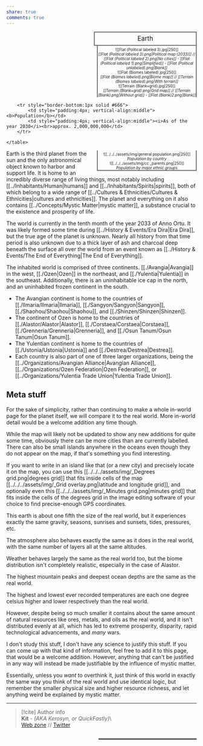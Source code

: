 ```yaml
---  
share: true  
comments: true  
---  
```

<div>  
  <span style="float:right; width:260px; margin-left:14px; border:2px solid #666; line-height:1.5; font-size:larger; text-align:center; padding:4px">Earth</span>  
  </div>  
  
 <span style="float:right; clear:right; width:260px; margin-left:14px; border-left:2px solid #666; border-right:2px solid #666; border-collapse:collapse; text-align:center; padding-top:4px; font-size:10px">![[Flat (Political labeled 3).jpg|250]]<br><i>[[Flat (Political labeled 3).png|Political map (2033)]] // [[Flat (Political labeled 2).png|No cities]] - [[Flat (Political labeled 1).png|Simplified]] - [[Flat (Political unlabeled).png|Blank]]</i><br>![[Flat (Biomes labeled).jpg|250]]<br><i>[[Flat (Biomes labeled).png|Biome map]] // [[Terrain (Biomes labeled).png|With terrain]]</i><br>![[Terrain (Blank+grid).jpg|250]]<br><i>[[Terrain (Blank+grid).png|Grid map]] // [[Terrain (Blank).png|Without grid]] - [[Flat (Blank)2.png|Blank]]</i></span>  
  
  <div class="" style="float:right; clear:right">  
    <table class="" style="float:right; clear:right; width:260px; margin-left:14px; margin-bottom:0px; border:2px solid #666; border-collapse:collapse; line-height:1.5; font-size:small">  
	  
		<tr style="border-bottom:1px solid #666">  
			<td style="padding:4px; vertical-align:middle"><b>Population</b></td>  
			<td style="padding:4px; vertical-align:middle"><i>As of the year 2030</i><br>approx. 2,000,000,000</td>  
		</tr>  
	  
    </table>  
  </div>  
  
  <span class="" style="float:right; clear:right; width:260px; margin-left:14px; margin-bottom:7px; border-left:2px solid #666; border-right:2px solid #666; border-bottom:2px solid #666; border-collapse:collapse; text-align:center; padding-top:4px; font-size:10px">![[../../../assets/img/general population.png|250]]<br><i>Population by country</i><br>![[../../../assets/img/cc _parents.png|250]]<br><i>Population by major ethnic groups</i></span>  
  
Earth is the third planet from the sun and the only astronomical object known to harbor and support life. It is home to an incredibly diverse range of living things, most notably including [[../Inhabitants/Human|humans]] and [[../Inhabitants/Spirits|spirits]], both of which belong to a wide range of [[../Cultures & Ethnicities/Cultures & Ethnicities|cultures and ethnicities]]. The planet and everything on it also contains [[../Concepts/Mystic Matter|mystic matter]], a substance crucial to the existence and prosperity of life.  
  
The world is currently in the tenth month of the year 2033 of Anno Ortu. It was likely formed some time during [[../History & Events/Era Dira|Era Dira]], but the true age of the planet is unknown. Nearly all history from that time period is also unknown due to a thick layer of ash and charcoal deep beneath the surface all over the world from an event known as [[../History & Events/The End of Everything|The End of Everything]].  
  
The inhabited world is comprised of three continents. [[./Avangia|Avangia]] in the west, [[./Ozen|Ozen]] in the northeast, and [[./Yulentia|Yulentia]] in the southeast. Additionally, there is an uninhabitable ice cap in the north, and an uninhabited frozen continent in the south.  
	  
- The Avangian continent is home to the countries of [[./Ilmaria/Ilmaria|Ilmaria]], [[./Sangyon/Sangyon|Sangyon]], [[./Shaohou/Shaohou|Shaohou]], and [[./Shinzen/Shinzen|Shinzen]].  
- The continent of Ozen is home to the countries of [[./Alastor/Alastor|Alastor]], [[./Corstaea/Corstaea|Corstaea]], [[./Grenneria/Grenneria|Grenneria]], and [[./Osun Tanum/Osun Tanum|Osun Tanum]].  
- The Yulentian continent is home to the countries of [[./Ustonia/Ustonia|Ustonia]] and [[./Destrea/Destrea|Destrea]].  
- Each country is also part of one of three larger organizations, being the [[../Organizations/Avangian Alliance|Avangian Alliance]], [[../Organizations/Ozen Federation|Ozen Federation]], or [[../Organizations/Yulentia Trade Union|Yulentia Trade Union]].  
  
## Meta stuff  
  
For the sake of simplicity, rather than continuing to make a whole in-world page for the planet itself, we will compare it to the real world. More in-world detail would be a welcome addition any time though.  
  
While the map will likely not be updated to show any new additions for quite some time, obviously there can be more cities than are currently labelled. There can also be small islands anywhere in the oceans even though they do not appear on the map, if that's something you find interesting.  
  
If you want to write in an island like that (or a new city) and precisely locate it on the map, you can use this [[../../../assets/img/_Degrees grid.png|degrees grid]] that fits inside cells of the map [[../../../assets/img/_Grid overlay.png|latitude and longitude grid]], and optionally even this [[../../../assets/img/_Minutes grid.png|minutes grid]] that fits inside the cells of the degrees grid in the image editing software of your choice to find precise-enough GPS coordinates.  
  
This earth is about one fifth the size of the real world, but it experiences exactly the same gravity, seasons, sunrises and sunsets, tides, pressures, etc.  
  
The atmosphere also behaves exactly the same as it does in the real world, with the same number of layers all at the same altitudes.  
  
Weather behaves largely the same as the real world too, but the biome distribution isn't completely realistic, especially in the case of Alastor.  
  
The highest mountain peaks and deepest ocean depths are the same as the real world.  
  
The highest and lowest ever recorded temperatures are each one degree celsius higher and lower respectively than the real world.  
  
However, despite being so much smaller it contains about the same amount of natural resources like ores, metals, and oils as the real world, and it isn't distributed evenly at all, which has led to extreme prosperity, disparity, rapid technological advancements, and *many* wars.  
  
I don't study this stuff, I don't have any science to justify this stuff. If you can come up with that kind of information, feel free to add it to this page, that would be a welcome addition. However, anything that can't be justified in any way will instead be made justifiable by the influence of mystic matter.  
  
Essentially, unless you *want* to overthink it, just think of this world in exactly the same way you think of the real world and use identical logic, but remember the smaller physical size and higher resource richness, and let anything weird be explained by mystic matter.  
  
-----  
> [!cite] Author info  
> **Kit** - *(AKA Kerosyn, or QuickFastly)*\  
> [Web zone](https://kitabe.link) // [Twitter](https://twitter.com/Kerosyn_)